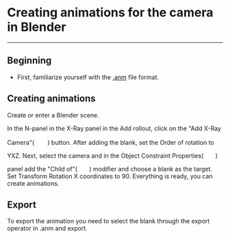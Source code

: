# Creating animations for the camera in Blender

___

## Beginning

- First, familiarize yourself with the [.anm](../main-folders-and-files/file-formats/anm.md) file format.

## Creating animations

Create or enter a Blender scene.

In the N-panel in the X-Ray panel in the Add rollout, click on the "Add X-Ray Camera"(![svg-icon camera-icon](blender-images/blender-images-icons/camera.svg)) button.
After adding the blank, set the Order of rotation to YXZ.
Next, select the camera and in the Object Constraint Properties(![svg-icon Object Constraint Properties](blender-images/blender-images-icons/object-constraint-properties-icon.svg)) panel add the "Child of"(![svg-icon Child Of](blender-images/blender-images-icons/child-of-icon.svg)) modifier and choose a blank as the target. Set Transform Rotation X coordinates to 90.
Everything is ready, you can create animations.

## Export

To export the animation you need to select the blank through the export operator in .anm and export.